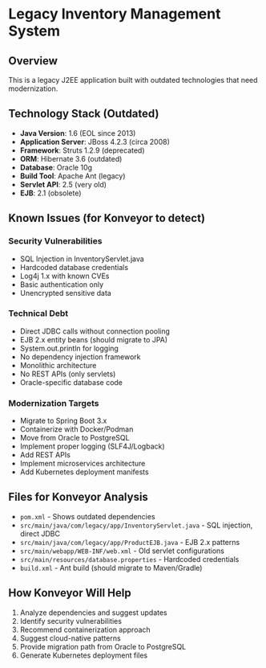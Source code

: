 # Legacy Inventory Management System

## Overview
This is a legacy J2EE application built with outdated technologies that need modernization.

## Technology Stack (Outdated)
- **Java Version**: 1.6 (EOL since 2013)
- **Application Server**: JBoss 4.2.3 (circa 2008)
- **Framework**: Struts 1.2.9 (deprecated)
- **ORM**: Hibernate 3.6 (outdated)
- **Database**: Oracle 10g
- **Build Tool**: Apache Ant (legacy)
- **Servlet API**: 2.5 (very old)
- **EJB**: 2.1 (obsolete)

## Known Issues (for Konveyor to detect)

### Security Vulnerabilities
- SQL Injection in InventoryServlet.java
- Hardcoded database credentials
- Log4j 1.x with known CVEs
- Basic authentication only
- Unencrypted sensitive data

### Technical Debt
- Direct JDBC calls without connection pooling
- EJB 2.x entity beans (should migrate to JPA)
- System.out.println for logging
- No dependency injection framework
- Monolithic architecture
- No REST APIs (only servlets)
- Oracle-specific database code

### Modernization Targets
- Migrate to Spring Boot 3.x
- Containerize with Docker/Podman
- Move from Oracle to PostgreSQL
- Implement proper logging (SLF4J/Logback)
- Add REST APIs
- Implement microservices architecture
- Add Kubernetes deployment manifests

## Files for Konveyor Analysis
- `pom.xml` - Shows outdated dependencies
- `src/main/java/com/legacy/app/InventoryServlet.java` - SQL injection, direct JDBC
- `src/main/java/com/legacy/app/ProductEJB.java` - EJB 2.x patterns
- `src/main/webapp/WEB-INF/web.xml` - Old servlet configurations
- `src/main/resources/database.properties` - Hardcoded credentials
- `build.xml` - Ant build (should migrate to Maven/Gradle)

## How Konveyor Will Help
1. Analyze dependencies and suggest updates
2. Identify security vulnerabilities
3. Recommend containerization approach
4. Suggest cloud-native patterns
5. Provide migration path from Oracle to PostgreSQL
6. Generate Kubernetes deployment files